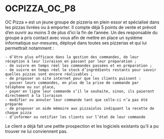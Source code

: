 # OCPIZZA_OC_P8

 OC Pizza » est un jeune groupe de pizzeria en plein essor et spécialisé dans les pizzas livrées
 ou à emporter. Il compte déjà 5 points de vente et prévoit d’en ouvrir au moins 3 de plus d’ici 
 la fin de l’année. 
 Un des responsable du groupe a pris contact avec vous afin de mettre en place un système informatique
 sur-mesures, déployé dans toutes ses pizzerias et qui lui permettrait notamment :

	- d’être plus efficace dans la gestion des commandes, de leur réception à leur livraison en passant par leur préparation ;
	- de suivre en temps réel les commandes passées et en préparation ;
	- de suivre en temps réel le stock d’ingrédients restants pour savoir quelles pizzas sont encore réalisables ;
	- de proposer un site internet pour que les clients puissent :
	- passer leurs commandes, en plus de la prise de commande par téléphone ou sur place,
	- payer en ligne leur commande s’il le souhaite, sinon, ils paieront directement à la livraison
	- modifier ou annuler leur commande tant que celle-ci n’a pas été préparée
	- de proposer un aide mémoire aux pizzaiolos indiquant la recette de chaque pizza
	- d’informer ou notifier les clients sur l’état de leur commande
 
 Le client a déjà fait une petite prospection et les logiciels existants qu’il a pu trouver ne lui conviennent pas.
